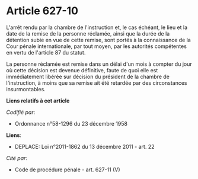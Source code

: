 # Article 627-10

L'arrêt rendu par la chambre de l'instruction et, le cas échéant, le lieu et la date de la remise de la personne réclamée,
ainsi que la durée de la détention subie en vue de cette remise, sont portés à la connaissance de la Cour pénale
internationale, par tout moyen, par les autorités compétentes en vertu de l'article 87 du statut.

La personne réclamée est remise dans un délai d'un mois à compter du jour où cette décision est devenue définitive, faute de
quoi elle est immédiatement libérée sur décision du président de la chambre de l'instruction, à moins que sa remise ait été
retardée par des circonstances insurmontables.

**Liens relatifs à cet article**

_Codifié par_:

  - Ordonnance n°58-1296 du 23 décembre 1958

**Liens**:

  - DEPLACE: Loi n°2011-1862 du 13 décembre 2011 - art. 22

_Cité par_:

  - Code de procédure pénale - art. 627-11 (V)
